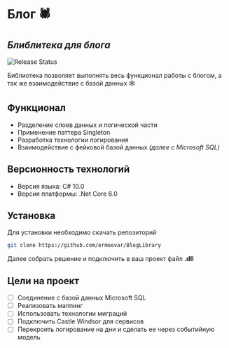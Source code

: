 # Блог 🕷️
## _Блиблитека для блога_
![Release Status](https://img.shields.io/badge/version-1.0-lightgrey)

Библиотека позволяет выполнять весь функционал работы с блогом, а так же взаимодействие с базой данных 🕸️

## Функционал

- Разделение слоев данных и логической части
- Применение паттера Singleton
- Разработка технологии логирования
- Взаимодействие с фейковой базой данных _(далее с Microsoft SQL)_

## Версионность технологий

- Версия языка: C# 10.0
- Версия платформы: .Net Core 6.0

## Установка

Для установки необходимо скачать репозиторий

```sh
git clone https://github.com/ermeevar/BlogLibrary
```
Далее собрать решение и подключить в ваш проект файл __.dll__

## Цели на проект
- [ ] Соединение с базой данных Microsoft SQL
- [ ] Реализовать маппинг
- [ ] Использовать технологии миграций
- [ ] Подключить Castle Windsor для сервисов
- [ ] Перекроить логирование на дни и сделать ее через событийную модель
